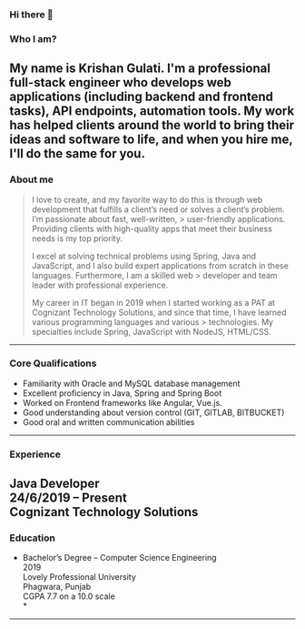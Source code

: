 ### Hi there 👋 

### Who I am?
My name is Krishan Gulati. I'm a professional full-stack engineer who develops web applications (including backend and frontend tasks), API endpoints, automation tools. My work has helped clients around the world to bring their ideas and software to life, and when you hire me, I'll do the same for you.
---
### About me
> I love to create, and my favorite way to do this is through web development that fulfills a client’s need or solves a client’s problem. I’m passionate about fast, well-written, > user-friendly applications. Providing clients with high-quality apps that meet their business needs is my top priority.
>
> I excel at solving technical problems using Spring, Java and JavaScript, and I also build expert applications from scratch in these languages. Furthermore, I am a skilled web   > developer and team leader with professional experience.
> 
> My career in IT began in 2019 when I started working as a PAT at Cognizant Technology Solutions, and since that time, I have learned various programming languages and various   > technologies. My specialties include Spring, JavaScript with NodeJS, HTML/CSS.
---
### Core Qualifications
- Familiarity with Oracle and MySQL database management
- Excellent proficiency in Java, Spring and Spring Boot
- Worked on Frontend frameworks like Angular, Vue.js.
- Good understanding about version control (GIT, GITLAB, BITBUCKET)
- Good oral and written communication abilities
---
### Experience
Java Developer <br />
24/6/2019 – Present <br />
Cognizant Technology Solutions  <br />
---
### Education
* Bachelor’s Degree – Computer Science Engineering <br />
2019 <br />
Lovely Professional University <br />
Phagwara, Punjab <br />
CGPA 7.7 on a 10.0 scale <br /> *
---

<!--
**krishangulati1/krishangulati1** is a ✨ _special_ ✨ repository because its `README.md` (this file) appears on your GitHub profile.

Here are some ideas to get you started:

- 🔭 I’m currently working on ...
- 🌱 I’m currently learning ...
- 👯 I’m looking to collaborate on ...
- 🤔 I’m looking for help with ...
- 💬 Ask me about ...
- 📫 How to reach me: ...
- 😄 Pronouns: ...
- ⚡ Fun fact: ...
-->
